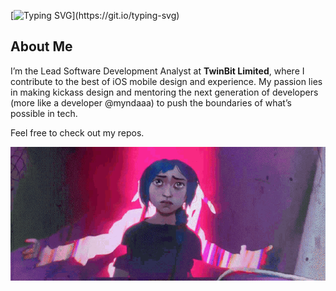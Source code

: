 [![Typing SVG](https://readme-typing-svg.demolab.com?font=Schoolbell&size=30&pause=1000&color=FF6B6B&center=true&vCenter=true&width=800&lines=LEAD+ANALYST+%40+Twinbit;)](https://git.io/typing-svg)

## About Me  
I’m the Lead Software Development Analyst at **TwinBit Limited**, where I contribute to the best of iOS mobile design and experience. My passion lies in making kickass design and mentoring the next generation of developers (more like a developer @myndaaa) to push the boundaries of what’s possible in tech.

Feel free to check out my repos.


<div align="center">
  <img src="./giphy.gif" alt="Animewaifu" />
</div>
